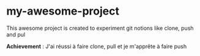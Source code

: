 # my-awesome-project

This awesome project is created to experiment git notions like clone, push and pul

__Achievement__ : J'ai réussi à faire clone, pull et je m'apprête à faire push
